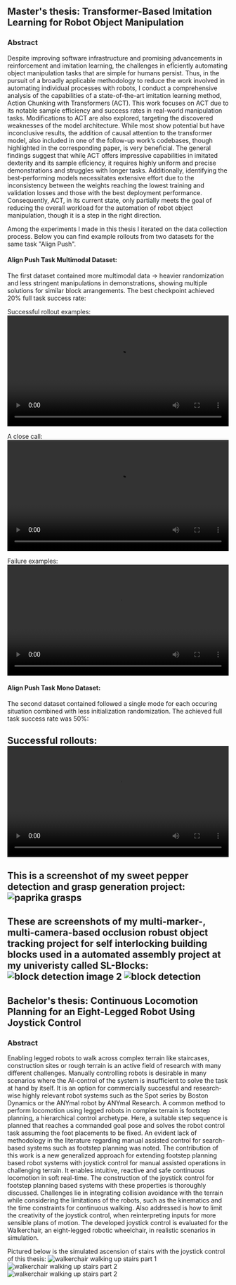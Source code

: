 ## Master's thesis: Transformer-Based Imitation Learning for Robot Object Manipulation
### Abstract
Despite improving software infrastructure and promising advancements in reinforcement and imitation learning, the challenges in efÏciently automating object manipulation tasks that are simple for humans persist. Thus, in the pursuit of a broadly applicable methodology to reduce the work involved in automating individual processes with robots, I conduct a comprehensive analysis of the capabilities of a state-of-the-art imitation learning method, Action Chunking with Transformers (ACT). This work focuses on ACT due to its notable sample efficiency and success rates in real-world manipulation tasks. Modifications to ACT are also explored, targeting the discovered weaknesses of the model architecture. While most show potential but have inconclusive results, the addition of causal attention to the transformer model, also included in one of the follow-up work’s codebases, though highlighted in the corresponding paper, is very beneficial. The general findings suggest that while ACT offers impressive capabilities in imitated dexterity and its sample efÏciency, it requires highly uniform and precise demonstrations and struggles with longer tasks. Additionally, identifying the best-performing models necessitates extensive effort due to the inconsistency between the weights reaching the lowest training and validation losses and those with the best deployment performance. Consequently, ACT, in its current state, only partially meets the goal of reducing the overall workload for the automation of robot object manipulation, though it is a step in the right direction.

Among the experiments I made in this thesis I iterated on the data collection process. Below you can find example rollouts from two datasets for the same task "Align Push".

#### Align Push Task Multimodal Dataset:
The first dataset contained more multimodal data -> heavier randomization and less stringent manipulations in demonstrations, showing multiple solutions for similar block arrangements. The best checkpoint achieved 20% full task success rate:

Successful rollout examples:
<video controls width="100%" height="auto">
  <source src="align_push_multi_successes.mp4" type="video/mp4">
  Your browser does not support the video tag.
</video>

A close call:
<video controls width="100%" height="auto">
  <source src="success_but_barely.mp4" type="video/mp4">
  Your browser does not support the video tag.
</video>

Failure examples:
<video controls width="100%" height="auto">
  <source src="align_push_multi_failures.mp4" type="video/mp4">
  Your browser does not support the video tag.
</video>

#### Align Push Task Mono Dataset:
The second dataset contained followed a single mode for each occuring situation combined with less initialization randomization. The achieved full task success rate was 50%:

Successful rollouts:
<video controls width="100%" height="auto">
  <source src="align_push_mono_successes_2.mp4" type="video/mp4">
  <source src="align_push_mono_successes_3.mp4" type="video/mp4">
  <source src="align_push_mono_successes_5.mp4" type="video/mp4">
  <source src="align_push_mono_successes_6.mp4" type="video/mp4">
  <source src="align_push_mono_successes_7.mp4" type="video/mp4">
  Your browser does not support the video tag.
</video>
---
This is a screenshot of my sweet pepper detection and grasp generation project:
![paprika grasps](grasps.PNG)
---
These are screenshots of my multi-marker-, multi-camera-based occlusion robust object tracking project for self interlocking building blocks used in a automated assembly project at my univeristy called SL-Blocks:
![block detection image 2](block_detection_2.png)
![block detection](block_detection.png)
---
## Bachelor's thesis: Continuous Locomotion Planning for an Eight-Legged Robot Using Joystick Control
### Abstract
Enabling legged robots to walk across complex terrain like staircases, construction sites or rough terrain is an active field of research with many different challenges. Manually controlling robots is desirable in many scenarios where the AI-control of the system is insufficient to solve the task at hand by itself. It is an option for commercially successful and research-wise highly relevant robot systems such as the Spot series by Boston Dynamics or the ANYmal robot by ANYmal Research. A common method to perform locomotion using legged robots in complex terrain is footstep planning, a hierarchical control archetype. Here, a suitable step sequence is planned that reaches a commanded goal pose and solves the robot control task assuming the foot placements to be fixed. An evident lack of methodology in the literature regarding manual assisted control for search-based systems such as footstep planning was noted. The contribution of this work is a new generalized approach for extending footstep planning based robot systems with joystick control for manual assisted operations in challenging terrain. It enables intuitive, reactive and safe continuous locomotion in soft real-time. The construction of the joystick control for footstep planning based systems with these properties is thoroughly discussed. Challenges lie in integrating collision avoidance with the terrain while considering the limitations of the robots, such as the kinematics and the time constraints for continuous walking. Also addressed is how to limit the creativity of the joystick control, when reinterpreting inputs for more sensible plans of motion. The developed joystick control is evaluated for the Walkerchair, an eight-legged robotic wheelchair, in realistic scenarios in simulation.

Pictured below is the simulated ascension of stairs with the joystick control of this thesis:
![walkerchair walking up stairs part 1](walkerchair_stairs_p1.PNG)
![walkerchair walking up stairs part 2](walkerchair_stairs_p2.PNG)
![walkerchair walking up stairs part 2](walkerchair_stairs_p3.PNG)
